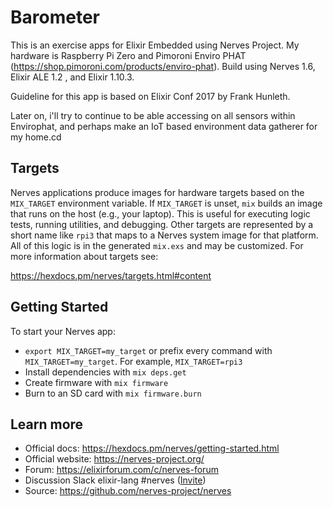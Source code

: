 # Barometer

This is an exercise apps for Elixir Embedded using Nerves Project. My hardware is Raspberry Pi Zero and Pimoroni Enviro PHAT (https://shop.pimoroni.com/products/enviro-phat).
Build using Nerves 1.6, Elixir ALE 1.2 , and Elixir 1.10.3.

Guideline for this app is based on Elixir Conf 2017 by Frank Hunleth.

Later on, i'll try to continue to be able accessing on all sensors within Envirophat, and perhaps make an IoT based environment data gatherer for my home.cd

## Targets

Nerves applications produce images for hardware targets based on the
`MIX_TARGET` environment variable. If `MIX_TARGET` is unset, `mix` builds an
image that runs on the host (e.g., your laptop). This is useful for executing
logic tests, running utilities, and debugging. Other targets are represented by
a short name like `rpi3` that maps to a Nerves system image for that platform.
All of this logic is in the generated `mix.exs` and may be customized. For more
information about targets see:

https://hexdocs.pm/nerves/targets.html#content

## Getting Started

To start your Nerves app:
  * `export MIX_TARGET=my_target` or prefix every command with
    `MIX_TARGET=my_target`. For example, `MIX_TARGET=rpi3`
  * Install dependencies with `mix deps.get`
  * Create firmware with `mix firmware`
  * Burn to an SD card with `mix firmware.burn`

## Learn more

  * Official docs: https://hexdocs.pm/nerves/getting-started.html
  * Official website: https://nerves-project.org/
  * Forum: https://elixirforum.com/c/nerves-forum
  * Discussion Slack elixir-lang #nerves ([Invite](https://elixir-slackin.herokuapp.com/))
  * Source: https://github.com/nerves-project/nerves
